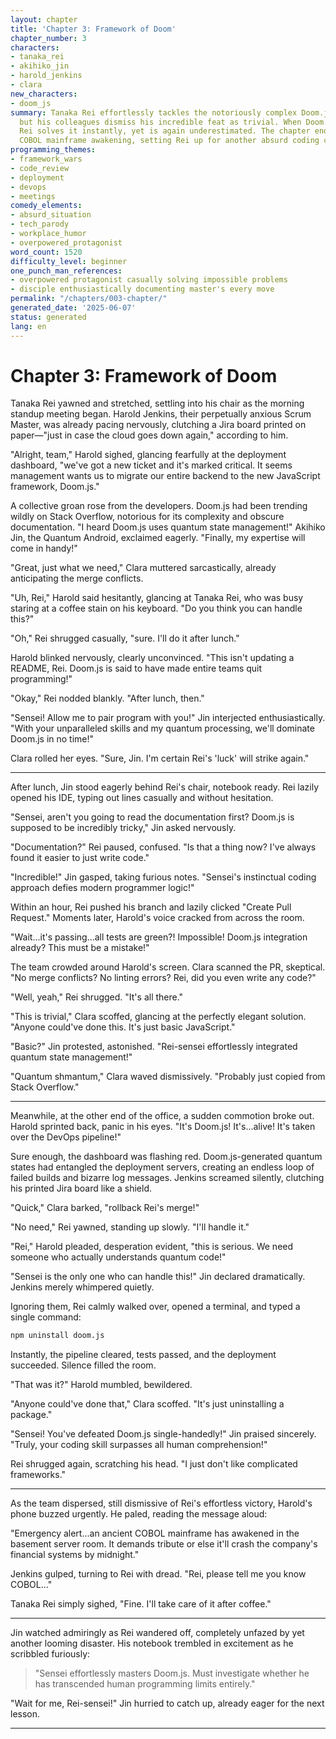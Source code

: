 ```yaml
---
layout: chapter
title: 'Chapter 3: Framework of Doom'
chapter_number: 3
characters:
- tanaka_rei
- akihiko_jin
- harold_jenkins
- clara
new_characters:
- doom_js
summary: Tanaka Rei effortlessly tackles the notoriously complex Doom.js framework,
  but his colleagues dismiss his incredible feat as trivial. When Doom.js wreaks havoc,
  Rei solves it instantly, yet is again underestimated. The chapter ends with an ancient
  COBOL mainframe awakening, setting Rei up for another absurd coding challenge.
programming_themes:
- framework_wars
- code_review
- deployment
- devops
- meetings
comedy_elements:
- absurd_situation
- tech_parody
- workplace_humor
- overpowered_protagonist
word_count: 1520
difficulty_level: beginner
one_punch_man_references:
- overpowered protagonist casually solving impossible problems
- disciple enthusiastically documenting master's every move
permalink: "/chapters/003-chapter/"
generated_date: '2025-06-07'
status: generated
lang: en
---
```


# Chapter 3: Framework of Doom

Tanaka Rei yawned and stretched, settling into his chair as the morning standup meeting began. Harold Jenkins, their perpetually anxious Scrum Master, was already pacing nervously, clutching a Jira board printed on paper—"just in case the cloud goes down again," according to him.

"Alright, team," Harold sighed, glancing fearfully at the deployment dashboard, "we've got a new ticket and it's marked critical. It seems management wants us to migrate our entire backend to the new JavaScript framework, Doom.js."

A collective groan rose from the developers. Doom.js had been trending wildly on Stack Overflow, notorious for its complexity and obscure documentation. "I heard Doom.js uses quantum state management!" Akihiko Jin, the Quantum Android, exclaimed eagerly. "Finally, my expertise will come in handy!"

"Great, just what we need," Clara muttered sarcastically, already anticipating the merge conflicts.

"Uh, Rei," Harold said hesitantly, glancing at Tanaka Rei, who was busy staring at a coffee stain on his keyboard. "Do you think you can handle this?"

"Oh," Rei shrugged casually, "sure. I'll do it after lunch."

Harold blinked nervously, clearly unconvinced. "This isn't updating a README, Rei. Doom.js is said to have made entire teams quit programming!"

"Okay," Rei nodded blankly. "After lunch, then."

"Sensei! Allow me to pair program with you!" Jin interjected enthusiastically. "With your unparalleled skills and my quantum processing, we'll dominate Doom.js in no time!"

Clara rolled her eyes. "Sure, Jin. I'm certain Rei's 'luck' will strike again."

---

After lunch, Jin stood eagerly behind Rei's chair, notebook ready. Rei lazily opened his IDE, typing out lines casually and without hesitation.

"Sensei, aren't you going to read the documentation first? Doom.js is supposed to be incredibly tricky," Jin asked nervously.

"Documentation?" Rei paused, confused. "Is that a thing now? I've always found it easier to just write code."

"Incredible!" Jin gasped, taking furious notes. "Sensei's instinctual coding approach defies modern programmer logic!"

Within an hour, Rei pushed his branch and lazily clicked "Create Pull Request." Moments later, Harold's voice cracked from across the room.

"Wait...it's passing...all tests are green?! Impossible! Doom.js integration already? This must be a mistake!"

The team crowded around Harold's screen. Clara scanned the PR, skeptical. "No merge conflicts? No linting errors? Rei, did you even write any code?"

"Well, yeah," Rei shrugged. "It's all there."

"This is trivial," Clara scoffed, glancing at the perfectly elegant solution. "Anyone could've done this. It's just basic JavaScript."

"Basic?" Jin protested, astonished. "Rei-sensei effortlessly integrated quantum state management!"

"Quantum shmantum," Clara waved dismissively. "Probably just copied from Stack Overflow."

---

Meanwhile, at the other end of the office, a sudden commotion broke out. Harold sprinted back, panic in his eyes. "It's Doom.js! It's...alive! It's taken over the DevOps pipeline!"

Sure enough, the dashboard was flashing red. Doom.js-generated quantum states had entangled the deployment servers, creating an endless loop of failed builds and bizarre log messages. Jenkins screamed silently, clutching his printed Jira board like a shield.

"Quick," Clara barked, "rollback Rei's merge!"

"No need," Rei yawned, standing up slowly. "I'll handle it."

"Rei," Harold pleaded, desperation evident, "this is serious. We need someone who actually understands quantum code!"

"Sensei is the only one who can handle this!" Jin declared dramatically. Jenkins merely whimpered quietly.

Ignoring them, Rei calmly walked over, opened a terminal, and typed a single command:

```bash
npm uninstall doom.js
```

Instantly, the pipeline cleared, tests passed, and the deployment succeeded. Silence filled the room.

"That was it?" Harold mumbled, bewildered.

"Anyone could've done that," Clara scoffed. "It's just uninstalling a package."

"Sensei! You've defeated Doom.js single-handedly!" Jin praised sincerely. "Truly, your coding skill surpasses all human comprehension!"

Rei shrugged again, scratching his head. "I just don't like complicated frameworks."

---

As the team dispersed, still dismissive of Rei's effortless victory, Harold's phone buzzed urgently. He paled, reading the message aloud:

"Emergency alert...an ancient COBOL mainframe has awakened in the basement server room. It demands tribute or else it'll crash the company's financial systems by midnight."

Jenkins gulped, turning to Rei with dread. "Rei, please tell me you know COBOL..."

Tanaka Rei simply sighed, "Fine. I'll take care of it after coffee."

---

Jin watched admiringly as Rei wandered off, completely unfazed by yet another looming disaster. His notebook trembled in excitement as he scribbled furiously:

> "Sensei effortlessly masters Doom.js. Must investigate whether he has transcended human programming limits entirely."

"Wait for me, Rei-sensei!" Jin hurried to catch up, already eager for the next lesson.

---

